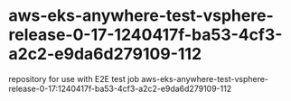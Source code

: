 # aws-eks-anywhere-test-vsphere-release-0-17-1240417f-ba53-4cf3-a2c2-e9da6d279109-112
repository for use with E2E test job aws-eks-anywhere-test-vsphere-release-0-17:1240417f-ba53-4cf3-a2c2-e9da6d279109-112
